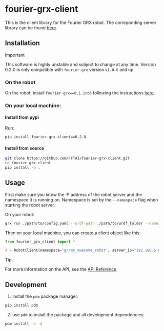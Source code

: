 # fourier-grx-client

This is the client library for the Fourier GRX robot.
The correponding server library can be found [here](https://pypi.org/project/fourier-grx/0.1.1rc6/).

## Installation

> [!IMPORTANT]
> This software is highly unstable and subject to change at any time. Version 0.2.0 is only compatible with `fourier-grx` version `v1.0.0` and up.

### On the robot

On the robot, install `fourier-grx==0.1.1rc6` following the instructions [here](https://github.com/FFTAI/Wiki-GRx-Deploy/tree/0.1.1rc6).

### On your local machine:

#### Install from pypi

Run:

```bash
pip install fourier-grx-client==0.2.0
```

#### Install from source

```bash
git clone https://github.com/FFTAI/fourier-grx-client.git
cd fourier-grx-client
pip install -e .
```

## Usage

First make sure you know the IP address of the robot server and the namespace it is running on. Namespace is set by the `--namespace` flag when starting the robot server.

On your robot: 

```bash
grx run ./path/to/config.yaml --urdf-path ./path/to/urdf_folder --namespace gr/my_awesome_robot
```

Then on your local machine, you can create a client object like this:

```python
from fourier_grx_client import *

r = RobotClient(namespace="gr/my_awesome_robot", server_ip="192.168.6.6")
```

> [!TIP]
> For more information on the API, see the [API Reference](https://fftai.github.io/fourier-grx-client/latest/reference/api/).


## Development

1. Install the `pdm` package manager:

```bash
pip install pdm
```

2. use `pdm` to install the package and all development dependencies:

```bash
pdm install -v -d
```